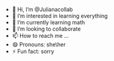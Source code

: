 - 👋 Hi, I’m @Julianacollab
- 👀 I’m interested in learning everything
- 🌱 I’m currently learning math
- 💞️ I’m looking to collaborate 
- 📫 How to reach me ...
- 😄 Pronouns: she\her
- ⚡ Fun fact: sorry

<!---
Julianacollab/Julianacollab is a ✨ special ✨ repository because its `README.md` (this file) appears on your GitHub profile.
You can click the Preview link to take a look at your changes.
--->
